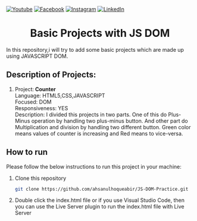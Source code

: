 [![Youtube][youtube-shield]][youtube-url]
[![Facebook][facebook-shield]][facebook-url]
[![Instagram][instagram-shield]][instagram-url]
[![LinkedIn][linkedin-shield]][linkedin-url]


 <h1 align="center">Basic Projects with JS DOM</h1>

In this repository,i will try to add some basic projects which are made up using JAVASCRIPT DOM. 

<h2> Description of Projects: </h2>

<ol>
<li> <p>
Project:<b> Counter </b><br>
Language: HTML5,CSS,JAVASCRIPT<br>
Focused: DOM<br>
Responsiveness: YES<br>
Description: I divided this projects in two parts. One of this do Plus-Minus operation by handling two plus-minus button. And other part do Multiplication and division by handling two different button. Green color means values of counter is increasing and Red means to vice-versa. </p></li>

</ol>


## How to run

Please follow the below instructions to run this project in your machine:

1. Clone this repository
   ```sh
   git clone https://github.com/ahsanulhoqueabir/JS-DOM-Practice.git
   ```
2. Double click the index.html file or if you use Visual Studio Code, then you can use the Live Server plugin to run the index.html file with Live Server



<!-- MARKDOWN LINKS & IMAGES -->

[youtube-shield]: https://img.shields.io/badge/-Youtube-black.svg?style=flat-square&logo=youtube&color=555&logoColor=white
[youtube-url]: https://youtube.com/AhsanulAbir
[facebook-shield]: https://img.shields.io/badge/-Facebook-black.svg?style=flat-square&logo=facebook&color=555&logoColor=white
[facebook-url]: https://facebook.com/mdahsanulhoqueabir
[instagram-shield]: https://img.shields.io/badge/-Instagram-black.svg?style=flat-square&logo=instagram&color=555&logoColor=white
[instagram-url]: https://instagram.com/Ahsanul.H.abir
[linkedin-shield]: https://img.shields.io/badge/-LinkedIn-black.svg?style=flat-square&logo=linkedin&colorB=555
[linkedin-url]: https://linkedin.com/company/AhsanulHoqueAbir
